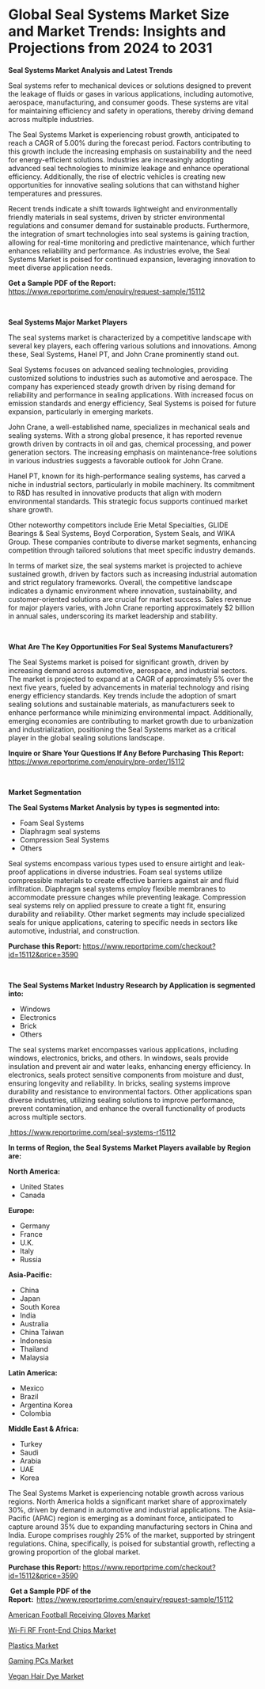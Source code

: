 <p><h1>Global Seal Systems Market Size and Market Trends: Insights and Projections from 2024 to 2031</h1></p><p><strong>Seal Systems Market Analysis and Latest Trends</strong></p>
<p><p>Seal systems refer to mechanical devices or solutions designed to prevent the leakage of fluids or gases in various applications, including automotive, aerospace, manufacturing, and consumer goods. These systems are vital for maintaining efficiency and safety in operations, thereby driving demand across multiple industries.</p><p>The Seal Systems Market is experiencing robust growth, anticipated to reach a CAGR of 5.00% during the forecast period. Factors contributing to this growth include the increasing emphasis on sustainability and the need for energy-efficient solutions. Industries are increasingly adopting advanced seal technologies to minimize leakage and enhance operational efficiency. Additionally, the rise of electric vehicles is creating new opportunities for innovative sealing solutions that can withstand higher temperatures and pressures.</p><p>Recent trends indicate a shift towards lightweight and environmentally friendly materials in seal systems, driven by stricter environmental regulations and consumer demand for sustainable products. Furthermore, the integration of smart technologies into seal systems is gaining traction, allowing for real-time monitoring and predictive maintenance, which further enhances reliability and performance. As industries evolve, the Seal Systems Market is poised for continued expansion, leveraging innovation to meet diverse application needs.</p></p>
<p><strong>Get a Sample PDF of the Report:&nbsp;</strong> <a href="https://www.reportprime.com/enquiry/request-sample/15112?utm_campaign=1144&utm_medium=2&utm_source=Github&utm_content=ia&utm_term=29112024&utm_id=seal-systems">https://www.reportprime.com/enquiry/request-sample/15112</a></p>
<p>&nbsp;</p>
<p><strong>Seal Systems Major Market Players</strong></p>
<p><p>The seal systems market is characterized by a competitive landscape with several key players, each offering various solutions and innovations. Among these, Seal Systems, Hanel PT, and John Crane prominently stand out. </p><p>Seal Systems focuses on advanced sealing technologies, providing customized solutions to industries such as automotive and aerospace. The company has experienced steady growth driven by rising demand for reliability and performance in sealing applications. With increased focus on emission standards and energy efficiency, Seal Systems is poised for future expansion, particularly in emerging markets.</p><p>John Crane, a well-established name, specializes in mechanical seals and sealing systems. With a strong global presence, it has reported revenue growth driven by contracts in oil and gas, chemical processing, and power generation sectors. The increasing emphasis on maintenance-free solutions in various industries suggests a favorable outlook for John Crane.</p><p>Hanel PT, known for its high-performance sealing systems, has carved a niche in industrial sectors, particularly in mobile machinery. Its commitment to R&D has resulted in innovative products that align with modern environmental standards. This strategic focus supports continued market share growth.</p><p>Other noteworthy competitors include Erie Metal Specialties, GLIDE Bearings & Seal Systems, Boyd Corporation, System Seals, and WIKA Group. These companies contribute to diverse market segments, enhancing competition through tailored solutions that meet specific industry demands.</p><p>In terms of market size, the seal systems market is projected to achieve sustained growth, driven by factors such as increasing industrial automation and strict regulatory frameworks. Overall, the competitive landscape indicates a dynamic environment where innovation, sustainability, and customer-oriented solutions are crucial for market success. Sales revenue for major players varies, with John Crane reporting approximately $2 billion in annual sales, underscoring its market leadership and stability.</p></p>
<p>&nbsp;</p>
<p><strong>What Are The Key Opportunities For Seal Systems Manufacturers?</strong></p>
<p><p>The Seal Systems market is poised for significant growth, driven by increasing demand across automotive, aerospace, and industrial sectors. The market is projected to expand at a CAGR of approximately 5% over the next five years, fueled by advancements in material technology and rising energy efficiency standards. Key trends include the adoption of smart sealing solutions and sustainable materials, as manufacturers seek to enhance performance while minimizing environmental impact. Additionally, emerging economies are contributing to market growth due to urbanization and industrialization, positioning the Seal Systems market as a critical player in the global sealing solutions landscape.</p></p>
<p><strong>Inquire or Share Your Questions If Any Before Purchasing This Report:</strong> <a href="https://www.reportprime.com/enquiry/pre-order/15112?utm_campaign=1144&utm_medium=2&utm_source=Github&utm_content=ia&utm_term=29112024&utm_id=seal-systems">https://www.reportprime.com/enquiry/pre-order/15112</a></p>
<p>&nbsp;</p>
<p><strong>Market Segmentation</strong></p>
<p><strong>The Seal Systems Market Analysis by types is segmented into:</strong></p>
<p><ul><li>Foam Seal Systems</li><li>Diaphragm seal systems</li><li>Compression Seal Systems</li><li>Others</li></ul></p>
<p><p>Seal systems encompass various types used to ensure airtight and leak-proof applications in diverse industries. Foam seal systems utilize compressible materials to create effective barriers against air and fluid infiltration. Diaphragm seal systems employ flexible membranes to accommodate pressure changes while preventing leakage. Compression seal systems rely on applied pressure to create a tight fit, ensuring durability and reliability. Other market segments may include specialized seals for unique applications, catering to specific needs in sectors like automotive, industrial, and construction.</p></p>
<p><strong>Purchase this Report:&nbsp;</strong><a href="https://www.reportprime.com/checkout?id=15112&price=3590&utm_campaign=1144&utm_medium=2&utm_source=Github&utm_content=ia&utm_term=29112024&utm_id=seal-systems">https://www.reportprime.com/checkout?id=15112&price=3590</a></p>
<p>&nbsp;</p>
<p><strong>The Seal Systems Market Industry Research by Application is segmented into:</strong></p>
<p><ul><li>Windows</li><li>Electronics</li><li>Brick</li><li>Others</li></ul></p>
<p><p>The seal systems market encompasses various applications, including windows, electronics, bricks, and others. In windows, seals provide insulation and prevent air and water leaks, enhancing energy efficiency. In electronics, seals protect sensitive components from moisture and dust, ensuring longevity and reliability. In bricks, sealing systems improve durability and resistance to environmental factors. Other applications span diverse industries, utilizing sealing solutions to improve performance, prevent contamination, and enhance the overall functionality of products across multiple sectors.</p></p>
<p><a href="https://www.reportprime.com/seal-systems-r15112?utm_campaign=1144&utm_medium=2&utm_source=Github&utm_content=ia&utm_term=29112024&utm_id=seal-systems">&nbsp;https://www.reportprime.com/seal-systems-r15112</a></p>
<p><strong>In terms of Region, the Seal Systems Market Players available by Region are:</strong></p>
<p>
    <p> <strong> North America: </strong>
        <ul>
            <li>United States</li>
            <li>Canada</li>
        </ul>
        </p> 
    <p> <strong> Europe: </strong>
        <ul>
            <li>Germany</li>
            <li>France</li>
            <li>U.K.</li>
            <li>Italy</li>
            <li>Russia</li>
        </ul>
        </p> 
    <p> <strong> Asia-Pacific: </strong>
        <ul>
            <li>China</li>
            <li>Japan</li>
            <li>South Korea</li>
            <li>India</li>
            <li>Australia</li>
            <li>China Taiwan</li>
            <li>Indonesia</li>
            <li>Thailand</li>
            <li>Malaysia</li>
        </ul>
        </p> 
    <p> <strong> Latin America: </strong>
        <ul>
            <li>Mexico</li>
            <li>Brazil</li>
            <li>Argentina Korea</li>
            <li>Colombia</li>
        </ul>
        </p> 
    <p> <strong> Middle East & Africa: </strong>
        <ul>
            <li>Turkey</li>
            <li>Saudi</li>
            <li>Arabia</li>
            <li>UAE</li>
            <li>Korea</li>
        </ul>
    </p>
    </p>
<p><p>The Seal Systems Market is experiencing notable growth across various regions. North America holds a significant market share of approximately 30%, driven by demand in automotive and industrial applications. The Asia-Pacific (APAC) region is emerging as a dominant force, anticipated to capture around 35% due to expanding manufacturing sectors in China and India. Europe comprises roughly 25% of the market, supported by stringent regulations. China, specifically, is poised for substantial growth, reflecting a growing proportion of the global market.</p></p>
<p><strong>Purchase this Report: </strong><a href="https://www.reportprime.com/checkout?id=15112&price=3590&utm_campaign=1144&utm_medium=2&utm_source=Github&utm_content=ia&utm_term=29112024&utm_id=seal-systems">https://www.reportprime.com/checkout?id=15112&price=3590</a></p>
<p>&nbsp;<strong>Get a Sample PDF of the Report:&nbsp;&nbsp;</strong><a href="https://www.reportprime.com/enquiry/request-sample/15112?utm_campaign=1144&utm_medium=2&utm_source=Github&utm_content=ia&utm_term=29112024&utm_id=seal-systems">https://www.reportprime.com/enquiry/request-sample/15112</a></p>
<p><strong></strong></p>
<p><p><a href="https://www.linkedin.com/pulse/american-football-receiving-gloves-market-global-analysis-le7sf?utm_campaign=1144&utm_medium=2&utm_source=Github&utm_content=ia&utm_term=29112024&utm_id=seal-systems">American Football Receiving Gloves Market</a></p><p><a href="https://issuu.com/reportprime-2/docs/wi-fi-rf-front-end-chips-market-size-2030.pptx?utm_campaign=1144&utm_medium=2&utm_source=Github&utm_content=ia&utm_term=29112024&utm_id=seal-systems">Wi-Fi RF Front-End Chips Market</a></p><p><a href="https://www.linkedin.com/pulse/plastics-market-trends-detailed-study-its-segmentation-9pyve?utm_campaign=1144&utm_medium=2&utm_source=Github&utm_content=ia&utm_term=29112024&utm_id=seal-systems">Plastics Market</a></p><p><a href="https://www.linkedin.com/pulse/revenue-projections-growth-forecast-gaming-pcs-market-111-cagr-rw53c?utm_campaign=1144&utm_medium=2&utm_source=Github&utm_content=ia&utm_term=29112024&utm_id=seal-systems">Gaming PCs Market</a></p><p><a href="https://issuu.com/reportprime-2/docs/vegan-hair-dye-market-size-2030.pptx?utm_campaign=1144&utm_medium=2&utm_source=Github&utm_content=ia&utm_term=29112024&utm_id=seal-systems">Vegan Hair Dye Market</a></p></p>